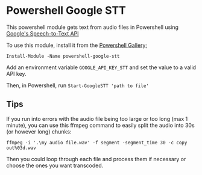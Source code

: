 # Powershell Google STT

This powershell module gets text from audio files in Powershell using [Google's Speech-to-Text API](https://cloud.google.com/speech-to-text/)

To use this module, install it from the [Powershell Gallery](https://www.powershellgallery.com/packages/powershell-google-stt);

```
Install-Module -Name powershell-google-stt
```

Add an environment variable `GOOGLE_API_KEY_STT` and set the value to a valid API key.

Then, in Powershell, run `Start-GoogleSTT 'path to file'`

## Tips

If you run into errors with the audio file being too large or too long (max 1 minute), you can use this ffmpeg command to easily split the audio into 30s (or however long) chunks:

`ffmpeg -i '.\my audio file.wav' -f segment -segment_time 30 -c copy out%03d.wav`

Then you could loop through each file and process them if necessary or choose the ones you want transcoded.